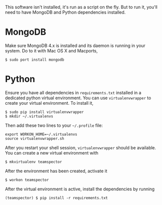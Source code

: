This software isn't installed, it's run as a script on the fly. But to run it,
you'll need to have MongoDB and Python dependencies installed.

# MongoDB
Make sure MongoDB 4.x is installed and its daemon is running in your system. Do
to it with Mac OS X and Macports,

    $ sudo port install mongodb

# Python
Ensure you have all dependencies in `requirements.txt` installed in a dedicated
python virtual environment. You can use `virtualenvwrapper` to create your
virtual environment. To install it,

    $ sudo pip install virtualenvwrapper
    $ mkdir ~/.virtualenvs

Then add these two lines to your `~/.profile` file:

    export WORKON_HOME=~/.virtualenvs
    source virtualenvwrapper.sh

After you restart your shell session, `virtualenvwrapper` should be available.
You can create a new virtual environment with

    $ mkvirtualenv teamspector

After the environment has been created, activate it

    $ workon teamspector

After the virtual environment is active, install the dependencies by running

    (teamspector) $ pip install -r requirements.txt

<!-- vim: set fdm=marker textwidth=79 colorcolumn=80: -->
